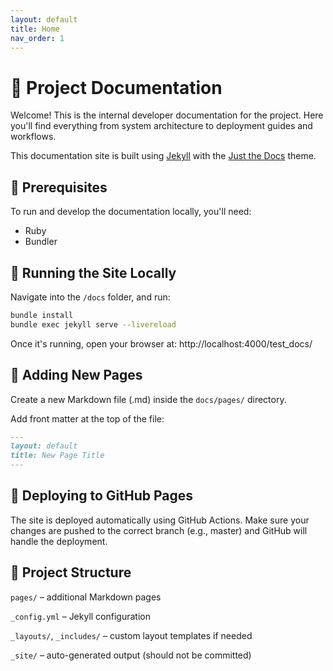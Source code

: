 ```yaml
---
layout: default
title: Home
nav_order: 1
---
```


# 📘 Project Documentation

Welcome! This is the internal developer documentation for the project. Here you'll find everything from system architecture to deployment guides and workflows.

This documentation site is built using [Jekyll](https://jekyllrb.com/) with the [Just the Docs](https://just-the-docs.github.io/just-the-docs/) theme.

## 🔧 Prerequisites

To run and develop the documentation locally, you'll need:

- Ruby
- Bundler

## 🚀 Running the Site Locally

Navigate into the `/docs` folder, and run:

```bash
bundle install
bundle exec jekyll serve --livereload
```

Once it's running, open your browser at:
http://localhost:4000/test_docs/

## 📝 Adding New Pages

Create a new Markdown file (.md) inside the `docs/pages/` directory.

Add front matter at the top of the file:

```markdown
---
layout: default
title: New Page Title
---
```

## 🚀 Deploying to GitHub Pages

The site is deployed automatically using GitHub Actions.
Make sure your changes are pushed to the correct branch (e.g., master) and GitHub will handle the deployment.

## 📁 Project Structure

`pages/` – additional Markdown pages

`_config.yml` – Jekyll configuration

`_layouts/`, `_includes/` – custom layout templates if needed

`_site/` – auto-generated output (should not be committed)
